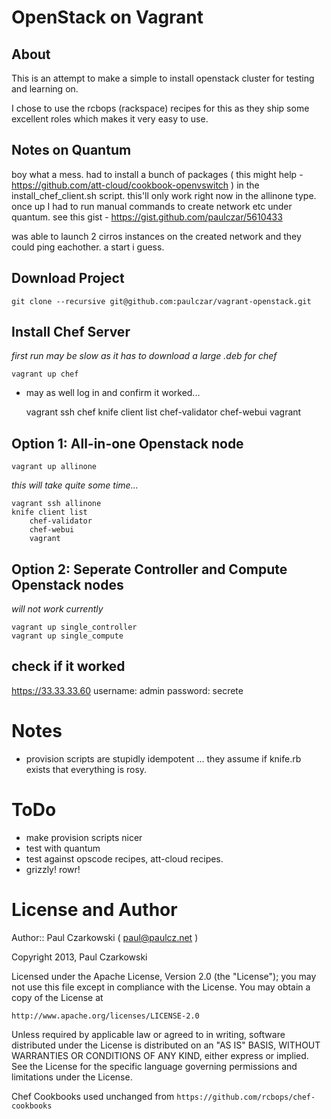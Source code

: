 OpenStack on Vagrant
====================

About
-----

This is an attempt to make a simple to install openstack cluster for testing and learning on.

I chose to use the rcbops (rackspace) recipes for this as they ship some excellent roles which makes it very easy to use.

Notes on Quantum
----------------

boy what a mess.   had to install a bunch of packages ( this might help - https://github.com/att-cloud/cookbook-openvswitch ) in the
install_chef_client.sh script.   this'll only work right now in the allinone type.   once up I had to run manual commands to create network etc
under quantum.  see this gist - https://gist.github.com/paulczar/5610433

was able to launch 2 cirros instances on the created network and they could ping eachother.  a start i guess.


Download Project
----------------

`git clone --recursive git@github.com:paulczar/vagrant-openstack.git`  

Install Chef Server
-------------------

_first run may be slow as it has to download a large .deb for chef_

    vagrant up chef

* may as well log in and confirm it worked...


    vagrant ssh chef
    knife client list
        chef-validator
        chef-webui
        vagrant

Option 1:  All-in-one Openstack node
------------------------------------

    vagrant up allinone

_this will take quite some time..._

    vagrant ssh allinone
    knife client list
        chef-validator
        chef-webui
        vagrant

Option 2:  Seperate Controller and Compute Openstack nodes
-----------------------------------------------------------

_will not work currently_

    vagrant up single_controller
    vagrant up single_compute



check if it worked
------------------

https://33.33.33.60
username: admin
password: secrete

Notes
=====

* provision scripts are stupidly idempotent ...  they assume if knife.rb exists that everything is rosy.

ToDo
====

* make provision scripts nicer
* test with quantum
* test against opscode recipes,  att-cloud recipes.
* grizzly!  rowr!

License and Author
==================

Author:: Paul Czarkowski ( paul@paulcz.net )

Copyright 2013, Paul Czarkowski

Licensed under the Apache License, Version 2.0 (the "License"); you may not use this file except in compliance with the License. You may obtain a copy of the License at

`http://www.apache.org/licenses/LICENSE-2.0`

Unless required by applicable law or agreed to in writing, software distributed under the License is distributed on an "AS IS" BASIS, WITHOUT WARRANTIES OR CONDITIONS OF ANY KIND, either express or implied. See the License for the specific language governing permissions and limitations under the License.

Chef Cookbooks used unchanged from `https://github.com/rcbops/chef-cookbooks`